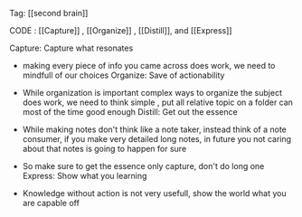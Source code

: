 

Tag: [[second brain]]

CODE : [[Capture]] , [[Organize]] , [[Distill]], and [[Express]]

Capture: Capture what resonates 
 - making every piece of info you came across does work, we need to mindfull of our choices 
Organize: Save of actionability

* While organization is important complex ways to organize the subject does work, we need to think simple , put all relative topic on a folder can most of the time good enough
Distill: Get out the essence 

* While making notes don't think like a note taker, instead think of a note consumer, if you make very detailed long notes, in future you not caring about that notes is going to happen for sure
* So make sure to get the essence only capture, don't do long one 
Express: Show what you learning 

* Knowledge without action is not very usefull, show the world what you are capable off 
